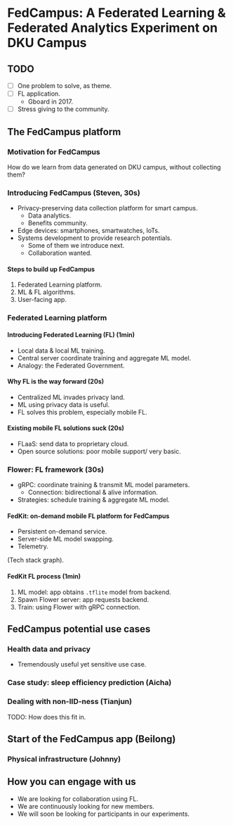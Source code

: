 # FedCampus: A Federated Learning & Federated Analytics Experiment on DKU Campus

## TODO

- [ ] One problem to solve, as theme.
- [ ] FL application.
    - Gboard in 2017.
- [ ] Stress giving to the community.

## The FedCampus platform

### Motivation for FedCampus

How do we learn from data generated on DKU campus, without collecting them?

<!-- I am asking this question because this is exact what FedCampus aims to achieve. -->

### Introducing FedCampus (Steven, 30s)

- Privacy-preserving data collection platform for smart campus.
    - Data analytics.
    - Benefits community.
- Edge devices: smartphones, smartwatches, IoTs.
- Systems development to provide research potentials.
    - Some of them we introduce next.
    - Collaboration wanted.

<!-- Remind the question. -->

#### Steps to build up FedCampus

1. Federated Learning platform.
1. ML & FL algorithms.
1. User-facing app.

### Federated Learning platform

<!-- Promise that FL solves our problem. -->

#### Introducing Federated Learning (FL) (1min)

- Local data & local ML training.
- Central server coordinate training and aggregate ML model.
- Analogy: the Federated Government.

#### Why FL is the way forward (20s)

- Centralized ML invades privacy land.
- ML using privacy data is useful.
- FL solves this problem, especially mobile FL.

#### Existing mobile FL solutions suck (20s)

- FLaaS: send data to proprietary cloud.
- Open source solutions: poor mobile support/ very basic.

### Flower: FL framework (30s)

- gRPC: coordinate training & transmit ML model parameters.
    - Connection: bidirectional & alive information.
- Strategies: schedule training & aggregate ML model.

#### FedKit: on-demand mobile FL platform for FedCampus

- Persistent on-demand service.
- Server-side ML model swapping.
- Telemetry.

(Tech stack graph).

#### FedKit FL process (1min)

1. ML model: app obtains `.tflite` model from backend.
1. Spawn Flower server: app requests backend.
1. Train: using Flower with gRPC connection.

## FedCampus potential use cases

### Health data and privacy

- Tremendously useful yet sensitive use case.

### Case study: sleep efficiency prediction (Aicha)

### Dealing with non-IID-ness (Tianjun)

TODO: How does this fit in.

## Start of the FedCampus app (Beilong)

### Physical infrastructure (Johnny)

## How you can engage with us

- We are looking for collaboration using FL.
- We are continuously looking for new members.
- We will soon be looking for participants in our experiments.
